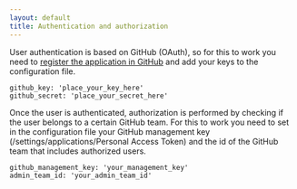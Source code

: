 ```yaml
---
layout: default
title: Authentication and authorization
---
```

 
User authentication is based on GitHub (OAuth), so for this to work you need to [register the application in GitHub](https://github.com/settings/applications/new) and add your keys to the configuration file.

````
github_key: 'place_your_key_here'
github_secret: 'place_your_secret_here'
````

Once the user is authenticated, authorization is performed by checking if the user belongs to a certain GitHub team. For this to work you need to set in the configuration file your GitHub management key (/settings/applications/Personal Access Token) and the id of the GitHub team that includes authorized users.

````
github_management_key: 'your_management_key'
admin_team_id: 'your_admin_team_id'
````